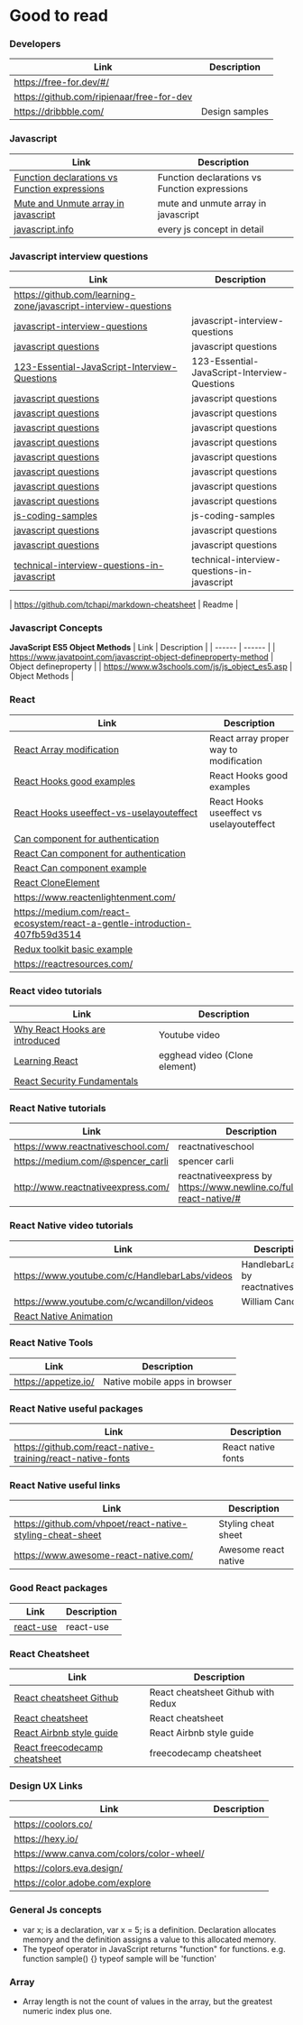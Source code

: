 
# Good to read


### Developers
| Link | Description |
| ------ | ------ |
|  https://free-for.dev/#/ |   
| https://github.com/ripienaar/free-for-dev |  
|https://dribbble.com/| Design samples |

### Javascript
| Link | Description |
| ------ | ------ |
|  [Function declarations vs Function expressions][PlDb] | Function declarations vs Function expressions  |
|  [Mute and Unmute array in javascript][JsGooLink1] | mute and unmute array in javascript  |
|  [javascript.info][jsinfo] | every js concept in detail  |

### Javascript interview questions
| Link | Description |
| ------ | ------ |
| https://github.com/learning-zone/javascript-interview-questions |
|  [javascript-interview-questions][jsint0] | javascript-interview-questions  |
|  [javascript questions][jsint1] | javascript questions  |
|  [123-Essential-JavaScript-Interview-Questions][jsint2] | 123-Essential-JavaScript-Interview-Questions  |
|  [javascript questions][jsint2a] | javascript questions  |
|  [javascript questions][jsint3] | javascript questions  |
|  [javascript questions][jsint4] | javascript questions  |
|  [javascript questions][jsint5] | javascript questions  |
|  [javascript questions][jsint6] | javascript questions  |
|  [javascript questions][jsint7] | javascript questions  |
|  [javascript questions][jsint8] | javascript questions  |
|  [javascript questions][jsint9] | javascript questions  |
|  [js-coding-samples][jsint10] | js-coding-samples  |
|  [javascript questions][jsint11] | javascript questions  |
|  [javascript questions][jsint12] | javascript questions  |
|  [technical-interview-questions-in-javascript][jsint13] | technical-interview-questions-in-javascript  |


|  https://github.com/tchapi/markdown-cheatsheet | Readme |


### Javascript Concepts ###
__JavaScript ES5 Object Methods__
| Link | Description |
| ------ | ------ |
|  https://www.javatpoint.com/javascript-object-defineproperty-method | Object defineproperty |
|  https://www.w3schools.com/js/js_object_es5.asp | Object Methods |


### React
| Link | Description |
| ------ | ------ |
|  [React Array modification][ReRe1] | React array proper way to modification  |
|  [React Hooks good examples][ReReH1] | React Hooks good examples  |
|  [React Hooks useeffect-vs-uselayouteffect][ReReH2] | React Hooks useeffect vs uselayouteffect  |
|  [Can component for authentication][ReReH3]
|  [React Can component for authentication][ReReH4]
|  [React Can component example][ReReH5]
|  [React CloneElement][ReReH8]
|  https://www.reactenlightenment.com/
| https://medium.com/react-ecosystem/react-a-gentle-introduction-407fb59d3514
| [Redux toolkit basic example][ReReH9]
|  https://reactresources.com/ |




### React video tutorials
| Link | Description |
| ------ | ------ |
|  [Why React Hooks are introduced][ReReH6] | Youtube video  |
|  [Learning React][ReReH7] | egghead video (Clone element) |
|  [React Security Fundamentals][ReReH7a]  |

### React Native tutorials
| Link | Description |
| ------ | ------ |
|  https://www.reactnativeschool.com/ | reactnativeschool  |
|  https://medium.com/@spencer_carli | spencer carli  |
|  http://www.reactnativeexpress.com/ | reactnativeexpress by https://www.newline.co/fullstack-react-native/#  |


### React Native video tutorials
| Link | Description |
| ------ | ------ |
|  https://www.youtube.com/c/HandlebarLabs/videos | HandlebarLabs by reactnativeschool |
|  https://www.youtube.com/c/wcandillon/videos | William Candillon |
|  [React Native Animation][RN1] |



### React Native Tools
| Link | Description |
| ------ | ------ |
|  https://appetize.io/ | Native mobile apps in browser  |

### React Native useful packages
| Link | Description |
| ------ | ------ |
|  https://github.com/react-native-training/react-native-fonts | React native fonts  |

### React Native useful links
| Link | Description |
| ------ | ------ |
|  https://github.com/vhpoet/react-native-styling-cheat-sheet | Styling cheat sheet  |
|  https://www.awesome-react-native.com/ | Awesome react native  |

### Good React packages
| Link | Description |
| ------ | ------ |
|  [react-use][rjp1] | react-use  |

### React Cheatsheet
| Link | Description |
| ------ | ------ |
|  [React cheatsheet Github][ReCh2] | React cheatsheet Github with Redux  |
|  [React cheatsheet][ReCh1] | React cheatsheet  |
|  [React Airbnb style guide][ReStG1] | React Airbnb style guide  |
|  [React freecodecamp cheatsheet ][ReStG2] | freecodecamp cheatsheet |

### Design UX Links
| Link | Description |
| ------ | ------ |
|  https://coolors.co/ | 
|  https://hexy.io/ | 
|  https://www.canva.com/colors/color-wheel/ | 
|  https://colors.eva.design/ | 
|  https://color.adobe.com/explore | 

### General Js concepts
 - var x; is a declaration, var x = 5; is a definition. 
 Declaration allocates memory and the definition assigns a value to this allocated memory.
 - The typeof operator in JavaScript returns "function" for functions.
 e.g. function sample() {} 
 typeof sample will be 'function'


 
### Array
 - Array length is not the count of values in the array, but the greatest numeric index plus one.


[//]: # (These are reference links used in the body of this note and get stripped out when the markdown processor does its job. There is no need to format nicely because it shouldn't be seen. Thanks SO - http://stackoverflow.com/questions/4823468/store-comments-in-markdown-syntax)

   [Function declarations vs Function expressions]: <https://javascriptweblog.wordpress.com/2010/07/06/function-declarations-vs-function-expressions/>
   [PlDb]: <https://javascriptweblog.wordpress.com/2010/07/06/function-declarations-vs-function-expressions/>
   [ReCh1]: <https://jsmanifest.com/react-cheatsheet/>
   [ReCh2]: <https://github.com/vincsb/react-cheat-sheet#table-of-contents>
   [ReStG1]: <https://github.com/airbnb/javascript/tree/master/react>
   [ReRe1]: <https://www.robinwieruch.de/react-state-array-add-update-remove>
   [JsGooLink1]: <https://doesitmutate.xyz/>
   [jsinfo]: <https://javascript.info/>
   [ReReH1]: <https://usehooks.com/>
   [ReReH2]: <https://daveceddia.com/useeffect-vs-uselayouteffect/>
[ReReH3]: <https://github.com/stalniy/casl>
[ReReH4]: <https://github.com/stalniy/casl/tree/master/packages/casl-react>
[ReReH5]: <https://github.com/stalniy/casl-react-example>
[ReReH6]: <https://www.youtube.com/watch?v=6g6-nJFdb9Y>
[ReReH7]: <https://egghead.io/courses/start-learning-react>
[ReReH7a]: <https://courses.reactsecurity.io/courses/react-security-fundamentals>


[ReReH8]: <https://frontarm.com/james-k-nelson/passing-data-props-children/>
[ReStG2]: <https://www.freecodecamp.org/news/the-react-cheatsheet-for-2020/>
[ReReH9]: <https://medium.com/dev-genius/async-api-fetching-with-redux-toolkit-2020-8623ff9da267>

[RN1]: <https://www.youtube.com/playlist?list=PLYxzS__5yYQmdfEyKDrlG5E0F0u7_iIUo>


   
   
   
   [jsint0]: <https://github.com/topics/javascript-interview-questions>
   [jsint1]: <https://github.com/lydiahallie/javascript-questions>
   [jsint2]: <https://github.com/ganqqwerty/123-Essential-JavaScript-Interview-Questions>
   [jsint2a]: <https://github.com/amangalvedhekar/123-Essential-JavaScript-Interview-Question>
   [jsint3]: <https://github.com/sudheerj/javascript-interview-questions>
   [jsint4]: <https://github.com/yangshun/front-end-interview-handbook/blob/master/questions/javascript-questions.md>
   [jsint5]: <https://github.com/MaximAbramchuck/awesome-interview-questions#javascript>
   [jsint6]: <https://dev.to/arnavaggarwal/10-javascript-concepts-you-need-to-know-for-interviews>
   [jsint7]: <https://github.com/vvscode/js--interview-questions>
   [jsint8]: <https://github.com/yeungon/In-JavaScript-we-trust>
   [jsint9]: <https://github.com/learning-zone/javascript-interview-questions>
   [jsint10]: <https://github.com/hgopi/js-coding-samples>
   [jsint11]: <https://github.com/wiziple/technical-interview-questions-in-javascript>
   
   [jsint12]: <https://github.com/katopz/js-interview>
   [jsint13]: <https://github.com/hopeogbons/TESTDOME>
   
   [rjp1]: <https://github.com/streamich/react-use>
   
   
   
   

   
   
   
   
   
   
